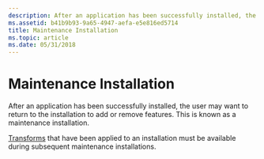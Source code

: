 ```yaml
---
description: After an application has been successfully installed, the user may want to return to the installation to add or remove features. This is known as a maintenance installation.
ms.assetid: b41b9b93-9a65-4947-aefa-e5e816ed5714
title: Maintenance Installation
ms.topic: article
ms.date: 05/31/2018
---
```


# Maintenance Installation

After an application has been successfully installed, the user may want to return to the installation to add or remove features. This is known as a maintenance installation.

[Transforms](transforms.md) that have been applied to an installation must be available during subsequent maintenance installations.

 

 



